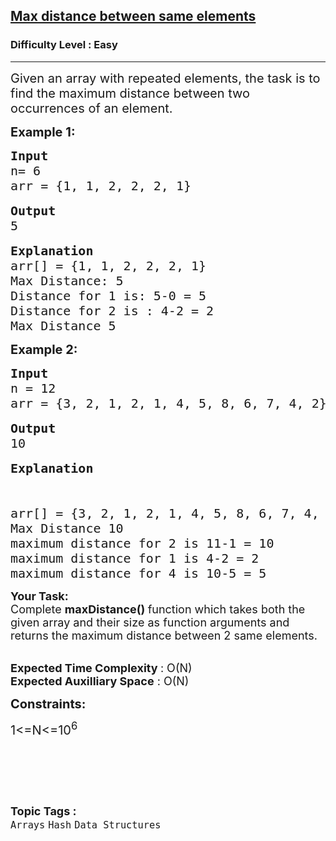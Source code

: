 <h2><a href="https://www.geeksforgeeks.org/problems/max-distance-between-same-elements/1?itm_source=geeksforgeeks&itm_medium=article&itm_campaign=bottom_sticky_on_article">Max distance between same elements</a></h2><h3>Difficulty Level : Easy</h3><hr><div class="problems_problem_content__Xm_eO"><p><span style="font-size:20px">Given an array with repeated elements, the task is to find the maximum distance between two occurrences of an element.</span></p>

<p><span style="font-size:20px"><strong>Example 1:</strong></span></p>

<pre><span style="font-size:20px"><strong>Input</strong></span><span style="font-size:20px">
n= 6
arr = {1, 1, 2, 2, 2, 1}</span>

<span style="font-size:20px"><strong>Output</strong>
5</span>

<span style="font-size:20px"><strong>Explanation</strong>
arr[] = {1, 1, 2, 2, 2, 1}
Max Distance: 5
Distance for 1 is: 5-0 = 5
Distance for 2 is : 4-2 = 2
Max Distance 5</span></pre>

<p><span style="font-size:20px"><strong>Example 2:</strong></span></p>

<pre><span style="font-size:20px"><strong>Input</strong>
n = 12
arr = {3, 2, 1, 2, 1, 4, 5, 8, 6, 7, 4, 2}</span>

<span style="font-size:20px"><strong>Output</strong>
10</span>

<span style="font-size:20px"><strong>Explanation</strong></span>



<span style="font-size:20px">arr[] = {3, 2, 1, 2, 1, 4, 5, 8, 6, 7, 4, 2}
Max Distance 10
maximum distance for 2 is 11-1 = 10
maximum distance for 1 is 4-2 = 2
maximum distance for 4 is 10-5 = 5</span></pre>

<p><span style="font-size:18px"><strong>Your Task:</strong><br>
Complete <strong>maxDistance() </strong>function which takes both the given array and their size as function arguments and returns the maximum distance between 2 same elements. </span></p>

<p><br>
<span style="font-size:18px"><strong>Expected Time Complexity </strong>: O(N)<br>
<strong>Expected Auxilliary Space</strong> : O(N)</span></p>

<p><span style="font-size:20px"><strong>Constraints:</strong></span></p>

<p><span style="font-size:20px">1&lt;=N&lt;=10<sup>6</sup></span></p>

<p>&nbsp;</p>

<p>&nbsp;</p>
</div><br><p><span style=font-size:18px><strong>Topic Tags : </strong><br><code>Arrays</code>&nbsp;<code>Hash</code>&nbsp;<code>Data Structures</code>&nbsp;